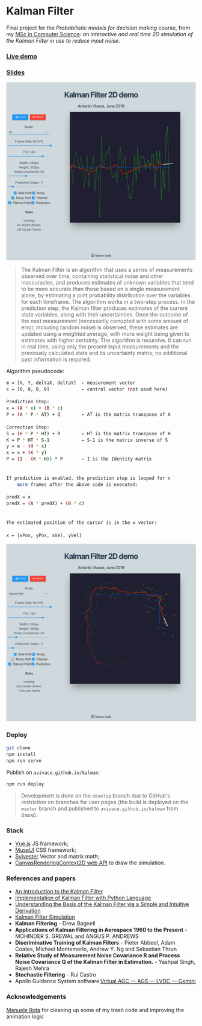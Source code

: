 # Kalman Filter

Final project for the *Probabilistic models for decision making* course, from my [MSc in Computer Science](https://github.com/avivace): *an interactive and real time 2D simulation of the Kalman Filter in use to reduce input noise*.

### [Live demo](https://avivace.github.io/kalman)

### [Slides](slides.pdf)

![](screenshot1.png)

> The Kalman Filter is an algorithm that uses a series of measurements observed over time, containing statistical noise and other inaccuracies, and produces estimates of unknown variables that tend to be more accurate than those based on a single measurement alone, by estimating a joint probability distribution over the variables for each timeframe.
> The algorithm works in a two-step process. In the prediction step, the Kalman filter produces estimates of the current state variables, along with their uncertainties. Once the outcome of the next measurement (necessarily corrupted with some amount of error, including random noise) is observed, these estimates are updated using a weighted average, with more weight being given to estimates with higher certainty. The algorithm is recursive. It can run in real time, using only the present input measurements and the previously calculated state and its uncertainty matrix; no additional past information is required. 

Algorithm pseudocode:

```bash
m = [X, Y, deltaX, deltaY]  ← measurement vector
c = [0, 0, 0, 0]            ← control vector (not used here)

Prediction Step:
x = (A * x) + (B * c)
P = (A * P * AT) + Q        ← AT is the matrix transpose of A

Correction Step:
S = (H * P * HT) + R        ← HT is the matrix transpose of H
K = P * HT * S-1            ← S-1 is the matrix inverse of S
y = m - (H * x)
x = x + (K * y)
P = (I - (K * H)) * P       ← I is the Identity matrix


If prediction is enabled, the prediction step is looped for n 
    more frames after the above code is executed:

predX = x
predX = (A * predX) + (B * c)


The estimated position of the cursor is in the x vector:

x ← [xPos, yPos, xVel, yVel] 
```

![](screenshot2.png)

### Deploy

```bash
git clone
npm install
npm run serve
```

Publish on `avivace.github.io/kalman`:

```bash
npm run deploy
```

> Development is done on the `develop` branch due to GitHub's restriction on branches for user pages (the build is deployed on the `master` branch and published to `avivace.github.io/kalman` from there).

### Stack

- [Vue.js](https://vuejs.org/) JS framework;
- [MuseUI](https://muse-ui.org) CSS framework;
- [Sylvester](http://sylvester.jcoglan.com/) Vector and matrix math;
- [CanvasRenderingContext2D web API](https://developer.mozilla.org/en-US/docs/Web/API/CanvasRenderingContext2D) to draw the simulation.

### References and papers

- [An introduction to the Kalman Filter](http://www.cs.utexas.edu/~pstone/Courses/393Rfall13/readings/Welch+Bishop-TR-95.pdf)
- [Implementation of Kalman Filter with Python Language](https://arxiv.org/pdf/1204.0375.pdf)
- [Understanding the Basis of the Kalman Filter via a Simple and Intuitive Derivation](https://courses.engr.illinois.edu/ece420/sp2017/UnderstandingKalmanFilter.pdf)
- [Kalman Filter Simulation](https://www.cs.utexas.edu/~teammco/misc/kalman_filter/)
- **Kalman Filtering** - Drew Bagnell
- **Applications of Kalman Filtering in Aerospace 1960 to the Present** - MOHINDER S. GREWAL and ANGUS P. ANDREWS
- **Discriminative Training of Kalman Filters** - Pieter Abbeel, Adam Coates, Michael Montemerlo, Andrew Y. Ng and Sebastian Thrun
- **Relative Study of Measurement Noise Covariance R and Process
Noise Covariance Q of the Kalman Filter in Estimation.** - Yashpal Singh, Rajesh Mehra
- **Stochastic Filtering** - Rui Castro
- Apollo Guidance System software:[Virtual AGC — AGS — LVDC — Gemini](http://www.ibiblio.org/apollo/)

### Acknowledgements

[Manuele Rota](https://github.com/dubvulture) for cleaning up some of my trash code and improving the animation logic
